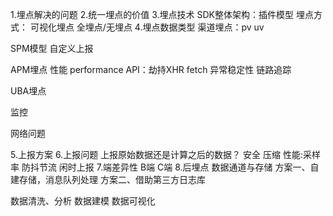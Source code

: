 1.埋点解决的问题
2.统一埋点的价值
3.埋点技术
  SDK整体架构：插件模型
  埋点方式：
  可视化埋点
  全埋点/无埋点
4.埋点数据类型
渠道埋点：pv uv

SPM模型
自定义上报

APM埋点
性能 performance
API：劫持XHR fetch
异常稳定性
链路追踪

UBA埋点

监控

网络问题

5.上报方案
6.上报问题
上报原始数据还是计算之后的数据？
安全
压缩
性能:采样率 防抖节流 闲时上报
7.端差异性
B端
C端
8.后埋点
数据通道与存储
方案一、自建存储，消息队列处理
方案二、借助第三方日志库

数据清洗、分析
数据建模
数据可视化

